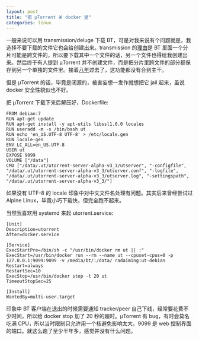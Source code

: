 ```yaml
---
layout: post
title: "把 μTorrent 关 docker 里"
categories: linux
---
```


一般来说可以用 transmission/deluge 下载 BT，可是对我来说有个问题就是，我选择不要下载的文件它也会给创建出来。transmission 的[理由](https://trac.transmissionbt.com/ticket/514)是 BT 里面一个分片可能是跨文件的，所以要下载其中一个文件的话，另一个文件也得给我创建出来。然后终于有人提到 μTorrent 并不创建文件，而是把分片里跨文件的部分都保存到另一个单独的文件里。接着[八年](https://trac.transmissionbt.com/ticket/532)过去了，这功能都没有合到主干。

但是 μTorrent 的话，毕竟是闭源的，被害妄想一发作就想把它 jail 起来，虽说 docker 安全性貌似也不好。

把 μTorrent 下载下来后解压好，Dockerfile:

~~~~~~~~
FROM debian:7
RUN apt-get update
RUN apt-get install -y apt-utils libssl1.0.0 locales
RUN useradd -m -s /bin/bash ut
RUN echo 'en_US.UTF-8 UTF-8' > /etc/locale.gen
RUN locale-gen
ENV LC_ALL=en_US.UTF-8
USER ut
EXPOSE 9099
VOLUME ["/data"]
CMD ["/data/.ut/utorrent-server-alpha-v3_3/utserver", "-configfile", "/data/.ut/utorrent-server-alpha-v3_3/utserver.conf", "-logfile", "/data/.ut/utorrent-server-alpha-v3_3/utserver.log", "-settingspath", "/data/.ut/utorrent-server-alpha-v3_3/"]
~~~~~~~~

如果没有 UTF-8 的 locale 印象中对中文文件名处理有问题。其实后来曾经尝试过 Alpine Linux，毕竟小巧下载快，但完全跑不起来。

当然我喜欢用 systemd 来起 utorrent.service:

~~~~~~~~
[Unit]
Description=utorrent
After=docker.service

[Service]
ExecStartPre=/bin/sh -c "/usr/bin/docker rm ut || :"
ExecStart=/usr/bin/docker run --rm --name ut --cpuset-cpus=0 -p 127.0.0.1:9099:9099 -v /media/bt/:/data/ radaiming:ut-debian
Restart=always
RestartSec=10
ExecStop=/usr/bin/docker stop -t 20 ut
TimeoutStopSec=25

[Install]
WantedBy=multi-user.target
~~~~~~~~

印象中 BT 客户端在退出的时候需要通知 tracker/peer 自己下线，经常要花费不少时间，所以给 docker stop 加了 20 秒的超时。μTorrent 有 bug，有时会莫名吃满 CPU，所以当时限制只允许用一个核避免影响太大。9099 是 web 控制界面的端口。就这么跑了至少半年多，感觉并没有什么问题。
